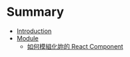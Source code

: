 # Summary

* [Introduction](README.md)
* [Module]()
  * [如何模組化妳的 React Component](content/create-and-publish-your-react-compoent-module/index.md)

